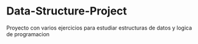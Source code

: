 # Data-Structure-Project
Proyecto con varios ejercicios para estudiar estructuras de datos y logica de programacion
